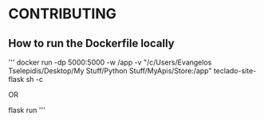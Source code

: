 # CONTRIBUTING

## How to run the Dockerfile locally

'''
docker run -dp 5000:5000 -w /app -v  "/c/Users/Evangelos Tselepidis/Desktop/My Stuff/Python Stuff/MyApis/Store:/app" teclado-site-flask sh -c

OR

flask run
'''